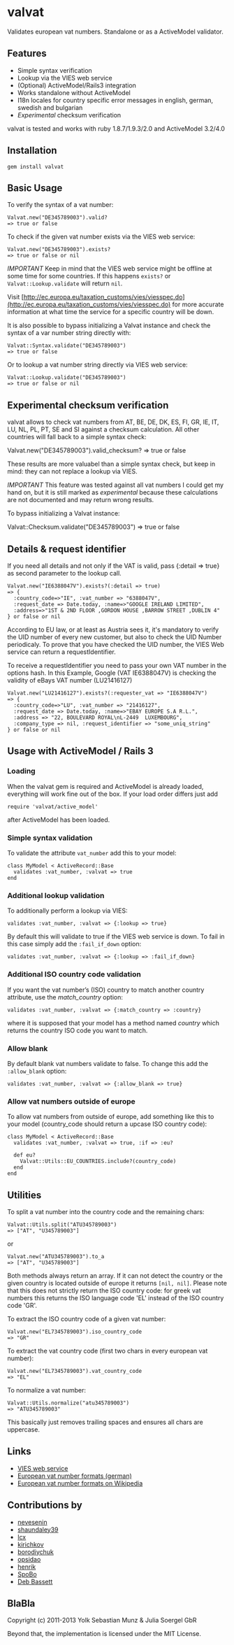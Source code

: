 # valvat

Validates european vat numbers. Standalone or as a ActiveModel validator.

## Features

* Simple syntax verification
* Lookup via the VIES web service
* (Optional) ActiveModel/Rails3 integration
* Works standalone without ActiveModel
* I18n locales for country specific error messages in english, german, swedish and bulgarian
* *Experimental* checksum verification

valvat is tested and works with ruby 1.8.7/1.9.3/2.0 and ActiveModel 3.2/4.0

## Installation

    gem install valvat

## Basic Usage

To verify the syntax of a vat number:

    Valvat.new("DE345789003").valid?
    => true or false

To check if the given vat number exists via the VIES web service:

    Valvat.new("DE345789003").exists?
    => true or false or nil

*IMPORTANT* Keep in mind that the VIES web service might be offline at some time for some countries. If this happens `exists?` or `Valvat::Lookup.validate` will return `nil`.

Visit [http://ec.europa.eu/taxation_customs/vies/viesspec.do](http://ec.europa.eu/taxation_customs/vies/viesspec.do) for more accurate information at what time the service for a specific country will be down.

It is also possible to bypass initializing a Valvat instance and check the syntax of a var number string directly with:

    Valvat::Syntax.validate("DE345789003")
    => true or false

Or to lookup a vat number string directly via VIES web service:

    Valvat::Lookup.validate("DE345789003")
    => true or false or nil

## Experimental checksum verification

valvat allows to check vat numbers from AT, BE, DE, DK, ES, FI, GR, IE, IT, LU, NL, PL, PT, SE and SI against a checksum calculation. All other countries will fall back to a simple syntax check:

  Valvat.new("DE345789003").valid_checksum?
  => true or false

These results are more valuabel than a simple syntax check, but keep in mind: they can not replace a lookup via VIES.

*IMPORTANT* This feature was tested against all vat numbers I could get my hand on, but it is still marked as *experimental* because these calculations are not documented and may return wrong results.

To bypass initializing a Valvat instance:

  Valvat::Checksum.validate("DE345789003")
  => true or false

## Details & request identifier

If you need all details and not only if the VAT is valid, pass {:detail => true} as second parameter to the lookup call.

    Valvat.new("IE6388047V").exists?(:detail => true)
    => {
      :country_code=>"IE", :vat_number => "6388047V",
      :request_date => Date.today, :name=>"GOOGLE IRELAND LIMITED",
      :address=>"1ST & 2ND FLOOR ,GORDON HOUSE ,BARROW STREET ,DUBLIN 4"
    } or false or nil

According to EU law, or at least as Austria sees it, it's mandatory to verify the UID number of every new customer, but also to check the UID Number periodicaly. To prove that you have checked the UID number, the VIES Web service can return a requestIdentifier.

To receive a requestIdentifier you need to pass your own VAT number in the options hash. In this Example, Google (VAT IE6388047V) is checking the validity of eBays VAT number (LU21416127)

    Valvat.new("LU21416127").exists?(:requester_vat => "IE6388047V")
    => {
      :country_code=>"LU", :vat_number => "21416127",
      :request_date => Date.today, :name=>"EBAY EUROPE S.A R.L.",
      :address => "22, BOULEVARD ROYAL\nL-2449  LUXEMBOURG",
      :company_type => nil, :request_identifier => "some_uniq_string"
    } or false or nil

## Usage with ActiveModel / Rails 3

### Loading

When the valvat gem is required and ActiveModel is already loaded, everything will work fine out of the box. If your load order differs just add

    require 'valvat/active_model'

after ActiveModel has been loaded.

### Simple syntax validation

To validate the attribute `vat_number` add this to your model:

    class MyModel < ActiveRecord::Base
      validates :vat_number, :valvat => true
    end

### Additional lookup validation

To additionally perform a lookup via VIES:

    validates :vat_number, :valvat => {:lookup => true}

By default this will validate to true if the VIES web service is down. To fail in this case simply add the `:fail_if_down` option:

    validates :vat_number, :valvat => {:lookup => :fail_if_down}

### Additional ISO country code validation

If you want the vat number’s (ISO) country to match another country attribute, use the _match_country_ option:

    validates :vat_number, :valvat => {:match_country => :country}

where it is supposed that your model has a method named _country_ which returns the country ISO code you want to match.

### Allow blank

By default blank vat numbers validate to false. To change this add the `:allow_blank` option:

    validates :vat_number, :valvat => {:allow_blank => true}

### Allow vat numbers outside of europe

To allow vat numbers from outside of europe, add something like this to your model (country_code should return a upcase ISO country code):

    class MyModel < ActiveRecord::Base
      validates :vat_number, :valvat => true, :if => :eu?

      def eu?
        Valvat::Utils::EU_COUNTRIES.include?(country_code)
      end
    end

## Utilities

To split a vat number into the country code and the remaining chars:

    Valvat::Utils.split("ATU345789003")
    => ["AT", "U345789003"]

or

    Valvat.new("ATU345789003").to_a
    => ["AT", "U345789003"]

Both methods always return an array. If it can not detect the country or the given country is located outside of europe it returns `[nil, nil]`. Please note that this does not strictly return the ISO country code: for greek vat numbers this returns the ISO language code 'EL' instead of the ISO country code 'GR'.

To extract the ISO country code of a given vat number:

    Valvat.new("EL7345789003").iso_country_code
    => "GR"

To extract the vat country code (first two chars in every european vat number):

    Valvat.new("EL7345789003").vat_country_code
    => "EL"

To normalize a vat number:

    Valvat::Utils.normalize("atu345789003")
    => "ATU345789003"

This basically just removes trailing spaces and ensures all chars are uppercase.

## Links

* [VIES web service](http://ec.europa.eu/taxation_customs/vies)
* [European vat number formats (german)](http://bzst.de/DE/Steuern_International/USt_Identifikationsnummer/Merkblaetter/Aufbau_USt_IdNr.html)
* [European vat number formats on Wikipedia](http://en.wikipedia.org/wiki/European_Union_Value_Added_Tax)

## Contributions by

* [nevesenin](https://github.com/nevesenin)
* [shaundaley39](https://github.com/shaundaley39)
* [lcx](https://github.com/lcx)
* [kirichkov](https://github.com/kirichkov)
* [borodiychuk](https://github.com/borodiychuk)
* [opsidao](https://github.com/opsidao)
* [henrik](https://github.com/henrik)
* [SpoBo](https://github.com/SpoBo)
* [Deb Bassett](https://github.com/urbanwide)

## BlaBla

Copyright (c) 2011-2013 Yolk Sebastian Munz & Julia Soergel GbR

Beyond that, the implementation is licensed under the MIT License.